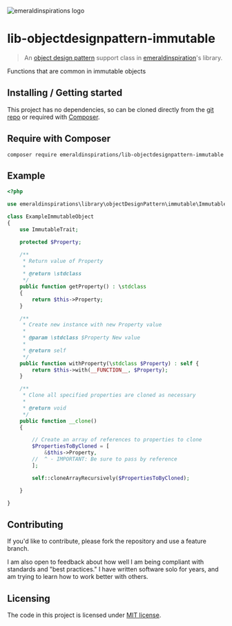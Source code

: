 ![emeraldinspirations logo](http://vps56132.vps.ovh.ca/logo.gitHub.png)

# lib-objectdesignpattern-immutable
> An [object design pattern](https://github.com/emeraldinspirations/lib-objectdesignpattern) support class in [emeraldinspiration](https://github.com/emeraldinspirations)'s library.

Functions that are common in immutable objects

## Installing / Getting started

This project has no dependencies, so can be cloned directly from the [git repo](https://github.com/emeraldinspirations/lib-objectdesignpattern-immutable) or required with [Composer](https://getcomposer.org/).

## Require with Composer

```shell
composer require emeraldinspirations/lib-objectdesignpattern-immutable
```

## Example

```php
<?php

use emeraldinspirations\library\objectDesignPattern\immutable\ImmutableTrait;

class ExampleImmutableObject
{
    use ImmutableTrait;

    protected $Property;

    /**
     * Return value of Property
     *
     * @return \stdclass
     */
    public function getProperty() : \stdclass
    {
        return $this->Property;
    }

    /**
     * Create new instance with new Property value
     *
     * @param \stdclass $Property New value
     *
     * @return self
     */
    public function withProperty(\stdclass $Property) : self {
        return $this->with(__FUNCTION__, $Property);
    }

    /**
     * Clone all specified properties are cloned as necessary
     *
     * @return void
     */
    public function __clone()
    {

        // Create an array of references to properties to clone
        $PropertiesToByCloned = [
            &$this->Property,
        //  ^ - IMPORTANT: Be sure to pass by reference
        ];

        self::cloneArrayRecursively($PropertiesToByCloned);

    }

}
```


## Contributing

If you'd like to contribute, please fork the repository and use a feature branch.

I am also open to feedback about how well I am being compliant with standards and "best practices." I have written software solo for years, and am trying to learn how to work better with others.

## Licensing

The code in this project is licensed under [MIT license](./LICENSE).

